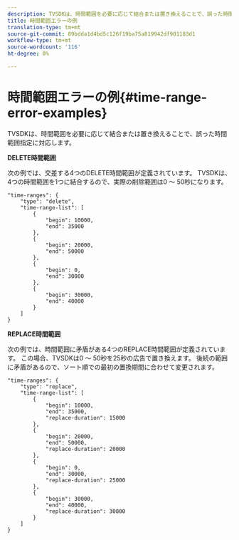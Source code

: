 ```yaml
---
description: TVSDKは、時間範囲を必要に応じて結合または置き換えることで、誤った時間範囲指定に対応します。
title: 時間範囲エラーの例
translation-type: tm+mt
source-git-commit: 89bdda1d4bd5c126f19ba75a819942df901183d1
workflow-type: tm+mt
source-wordcount: '116'
ht-degree: 0%

---
```



# 時間範囲エラーの例{#time-range-error-examples}

TVSDKは、時間範囲を必要に応じて結合または置き換えることで、誤った時間範囲指定に対応します。

**DELETE時間範囲**

次の例では、交差する4つのDELETE時間範囲が定義されています。 TVSDKは、4つの時間範囲を1つに結合するので、実際の削除範囲は0 ～ 50秒になります。

```
"time-ranges": {
    "type": "delete",
    "time-range-list": [
        {
            "begin": 10000,
            "end": 35000
        },
        {
            "begin": 20000,
            "end": 50000
        },
        {
            "begin": 0,
            "end": 30000
        },
        {
            "begin": 30000,
            "end": 40000
        }
    ]
}
```

**REPLACE時間範囲**

次の例では、時間範囲に矛盾がある4つのREPLACE時間範囲が定義されています。 この場合、TVSDKは0 ～ 50秒を25秒の広告で置き換えます。 後続の範囲に矛盾があるので、ソート順での最初の置換期間に合わせて変更されます。

```
"time-ranges": {
    "type": "replace",
    "time-range-list": [
        {
            "begin": 10000,
            "end": 35000,
            "replace-duration": 15000
        },
        {
            "begin": 20000,
            "end": 50000,
            "replace-duration": 20000
        },
        {
            "begin": 0,
            "end": 30000,
            "replace-duration": 25000
        },
        {
            "begin": 30000,
            "end": 40000,
            "replace-duration": 30000
        }
    ]
}
```

